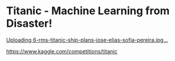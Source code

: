 # Titanic - Machine Learning from Disaster!

[Uploading 6-rms-titanic-ship-plans-jose-elias-sofia-pereira.jpg…]()

https://www.kaggle.com/competitions/titanic

